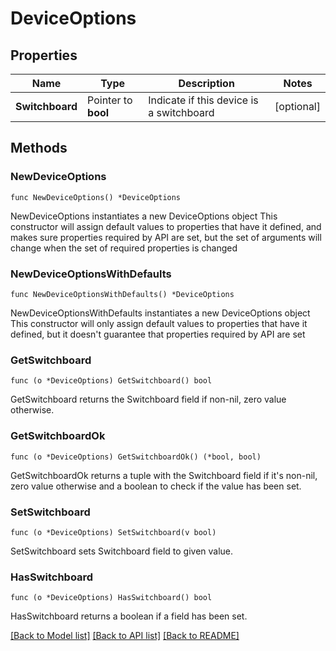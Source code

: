 # DeviceOptions

## Properties

Name | Type | Description | Notes
------------ | ------------- | ------------- | -------------
**Switchboard** | Pointer to **bool** | Indicate if this device is a switchboard | [optional]

## Methods

### NewDeviceOptions

`func NewDeviceOptions() *DeviceOptions`

NewDeviceOptions instantiates a new DeviceOptions object
This constructor will assign default values to properties that have it defined,
and makes sure properties required by API are set, but the set of arguments
will change when the set of required properties is changed

### NewDeviceOptionsWithDefaults

`func NewDeviceOptionsWithDefaults() *DeviceOptions`

NewDeviceOptionsWithDefaults instantiates a new DeviceOptions object
This constructor will only assign default values to properties that have it defined,
but it doesn't guarantee that properties required by API are set

### GetSwitchboard

`func (o *DeviceOptions) GetSwitchboard() bool`

GetSwitchboard returns the Switchboard field if non-nil, zero value otherwise.

### GetSwitchboardOk

`func (o *DeviceOptions) GetSwitchboardOk() (*bool, bool)`

GetSwitchboardOk returns a tuple with the Switchboard field if it's non-nil, zero value otherwise
and a boolean to check if the value has been set.

### SetSwitchboard

`func (o *DeviceOptions) SetSwitchboard(v bool)`

SetSwitchboard sets Switchboard field to given value.

### HasSwitchboard

`func (o *DeviceOptions) HasSwitchboard() bool`

HasSwitchboard returns a boolean if a field has been set.

[[Back to Model list]](../README.md#documentation-for-models) [[Back to API list]](../README.md#documentation-for-api-endpoints) [[Back to README]](../README.md)

